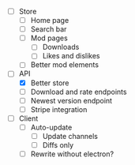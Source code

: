 - [ ] Store
  - [ ] Home page
  - [ ] Search bar
  - [ ] Mod pages
    - [ ] Downloads
    - [ ] Likes and dislikes
  - [ ] Better mod elements
- [ ] API
  - [x] Better store
  - [ ] Download and rate endpoints
  - [ ] Newest version endpoint
  - [ ] Stripe integration
- [ ] Client
  - [ ] Auto-update
    - [ ] Update channels
    - [ ] Diffs only
  - [ ] Rewrite without electron?
